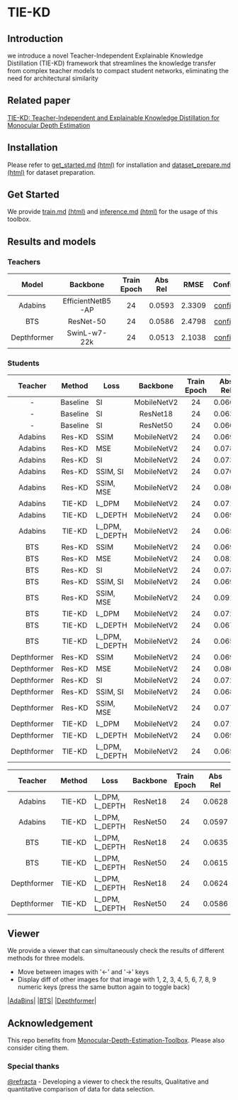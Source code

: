 # TIE-KD
## Introduction
we introduce a novel Teacher-Independent Explainable Knowledge Distillation (TIE-KD) framework that streamlines the knowledge transfer from complex teacher models to compact student networks, eliminating the need for architectural similarity

## Related paper
[TIE-KD: Teacher-Independent and Explainable Knowledge Distillation for Monocular Depth Estimation](https://arxiv.org/abs/2402.14340)

## Installation

Please refer to [get_started.md](docs/get_started.md#installation) [(html)](docs/get_started.html) for installation and [dataset_prepare.md](docs/dataset_prepare.md#prepare-datasets) [(html)](docs/dataset_prepare.html) for dataset preparation.

## Get Started

We provide [train.md](docs/train.md) [(html)](docs/train.html) and [inference.md](docs/inference.md) [(html)](docs/inference.html) for the usage of this toolbox. 

<!-- In the future, there will be tutorials for [customizing dataset (TODO)](docs/tutorials/customize_datasets.md), [designing data pipeline (TODO)](docs/tutorials/data_pipeline.md), [customizing modules (TODO)](docs/tutorials/customize_models.md), and [customizing runtime (TODO)](docs/tutorials/customize_runtime.md). We also provide [training tricks (TODO)](docs/tutorials/training_tricks.md). -->

## Results and models

### Teachers

| Model | Backbone | Train Epoch | Abs Rel | RMSE | Config | Download |
| :------: | :--------: | :----: | :--------------: | :------: | :------: | :--------: |
| Adabins  |  EfficientNetB5-AP  |  24   | 0.0593 | 2.3309 |  [config](configs/teachers/adabins_efnetb5ap_kitti_24e.py) |  [model](https://drive.google.com/file/d/17srI3mFoYLdnN1As4a2fRGrHA0UHuujX/view?usp=sharing)
| BTS  |  ResNet-50  |  24   | 0.0586 | 2.4798 |  [config](configs/teachers/bts_r50_kitti_24e_b4.py) | [model](https://drive.google.com/file/d/1VBSYwoyquYAR3sP6sg0qyhaZhC0BKj2v/view?usp=sharing)
| Depthformer | SwinL-w7-22k   |  24   | 0.0513 | 2.1038 |  [config](configs/teachers/depthformer_swinl_22k_w7_kitti.py) | [model](https://drive.google.com/file/d/1wFcF8G8x3WwDj9owJ5G47NrUIg--BTKJ/view?usp=sharing)

### Students

| Teacher | Method | Loss | Backbone | Train Epoch | Abs Rel | RMSE | Config | Download |
| :------: | :------: | ------ | :--------: | :----: | :--------------: | :------: |  :------: | :--------: |
| - | Baseline | SI | MobileNetV2   |  24   | 0.0663 | 2.5625 |  [config](configs/students/baseline_mobile2.py) | [model](https://drive.google.com/file/d/1vrFupMPmwhFcMYOfcDrpZgnwoRPTzfVD/view?usp=sharing)
| - | Baseline | SI | ResNet18   |  24   | 0.0634 | 2.5311 |  [config](configs/students/baseline_resnet18.py) | [model](https://drive.google.com/file/d/1i01BTingD2QnheZabCBkvVO04Nd-wEkY/view?usp=sharing)
| - | Baseline | SI | ResNet50   |  24   | 0.0605 | 2.4159 |  [config](configs/students/baseline_resnet50.py) | [model](https://drive.google.com/file/d/1JejvH_wBhga_cjjYPqlru3JkiWvi2pAO/view?usp=sharing)
| Adabins | Res-KD | SSIM | MobileNetV2   |  24   | 0.0697 | 2.5639 |  [config](configs/students/res-kd_mobile_SSIM_adabins.py) | [model](https://drive.google.com/file/d/1xKYXVLn5aKmnpr550WERGEAnvhWwPoUu/view?usp=sharing)
| Adabins | Res-KD | MSE | MobileNetV2   |  24   | 0.0786 | 2.6964 |  [config](configs/students/res-kd_mobile_mse_adabins.py) | [model](https://drive.google.com/file/d/1nrK4gl7pcGtFLPn_UUnU9yKKLvEbj7Ve/view?usp=sharing)
| Adabins | Res-KD | SI | MobileNetV2   |  24   | 0.0739 | 2.7371 |  [config](configs/students/res-kd_mobile_SI_adabins.py) | [model](https://drive.google.com/file/d/1imQLKJ75pQt5OCYrue5vNmpL5jO5gCvA/view?usp=sharing)
| Adabins | Res-KD | SSIM, SI | MobileNetV2   |  24   | 0.0701 | 2.5833 |  [config](configs/students/res-kd_mobile_SSIM_SI_adabins.py) | [model](https://drive.google.com/file/d/1xbPF8KfrD8JXpuZcFI8sgF0_9HZbahOn/view?usp=sharing)
| Adabins | Res-KD | SSIM, MSE | MobileNetV2   |  24   | 0.0808 | 2.6943 |  [config](configs/students/res-kd_mobile_SSIM_mse_adabins.py) | [model](https://drive.google.com/file/d/10IL5Ak219kEiCs-yczBUj6ujB7S3Uwft/view?usp=sharing)
| Adabins | TIE-KD | L_DPM | MobileNetV2   |  24   | 0.0718 | 2.5433 |  [config](configs/students/ours_mobile_kl_only_adabins.py) | [model](https://drive.google.com/file/d/16b6Vv08U75fY5T7frZ_54161i6_2QAlL/view?usp=sharing)
| Adabins | TIE-KD | L_DEPTH | MobileNetV2   |  24   | 0.0696 | 2.4646 |  [config](configs/students/ours_mobile_SSIM_only_adabins.py) | [model](https://drive.google.com/file/d/1GLwdhgm-cIF0KBdFEINVoRd8EMun7kY5/view?usp=sharing)
| Adabins | TIE-KD | L_DPM, L_DEPTH | MobileNetV2   |  24   | 0.0654 | 2.4315 |  [config](configs/students/ours_mobile2_adabins.py) | [model](https://drive.google.com/file/d/1wdcVqNNFtyI3vviioQABH-v2NZeLSoCM/view?usp=sharing)
| BTS | Res-KD | SSIM | MobileNetV2   |  24   | 0.0697 | 2.6357 |  [config](configs/students/res-kd_mobile_SSIM_bts.py) | [model](https://drive.google.com/file/d/1rbTppeku1q_AQRyNVdzxV1L2rDDFbrAl/view?usp=sharing)
| BTS | Res-KD | MSE | MobileNetV2   |  24   | 0.0820 | 2.7440 |  [config](configs/students/res-kd_mobile_mse_bts.py) | [model](https://drive.google.com/file/d/1Ax8VlR0durSeYMiSg5Wy_Ce8aymr9MsW/view?usp=sharing)
| BTS | Res-KD | SI | MobileNetV2   |  24   | 0.0782 | 2.8106 |  [config](configs/students/res-kd_mobile_SI_bts.py) | [model](https://drive.google.com/file/d/1BsMaoJiUu5TXlur9sJp09OVo20kpvUYX/view?usp=sharing)
| BTS | Res-KD | SSIM, SI | MobileNetV2   |  24   | 0.0690 | 2.6168 |  [config](configs/students/res-kd_mobile_SSIM_SI_bts.py) | [model](https://drive.google.com/file/d/17CmKkXgrrDul2OIF70Py6svIpNLm354f/view?usp=sharing)
| BTS | Res-KD | SSIM, MSE | MobileNetV2   |  24   | 0.0914 | 2.7983 |  [config](configs/students/res-kd_mobile_SSIM_mse_bts.py) | [model](https://drive.google.com/file/d/1HdtqNRCxXDgpAQO5vt6m7sQ_c9henLOk/view?usp=sharing)
| BTS | TIE-KD | L_DPM | MobileNetV2   |  24   | 0.0722 | 2.6459 |  [config](configs/students/ours_mobile_kl_only_bts.py) | [model](https://drive.google.com/file/d/1T-ltkIKTtcsINJdSBpXE9k1PbaElWFQ5/view?usp=sharing)
| BTS | TIE-KD | L_DEPTH | MobileNetV2   |  24   | 0.0679 | 2.5694 |  [config](configs/students/ours_mobile_SSIM_only_bts.py) | [model](https://drive.google.com/file/d/1TTiqdK5GcTBOvBmCdOwid50VfmcRFWi2/view?usp=sharing)
| BTS | TIE-KD | L_DPM, L_DEPTH | MobileNetV2   |  24   | 0.0656 | 2.4984 |  [config](configs/students/ours_mobile2_bts.py) | [model](https://drive.google.com/file/d/1Kd0chJIpPCdDLK_3UX1thNU24ggPL3B2/view?usp=sharing)
| Depthformer | Res-KD | SSIM | MobileNetV2   |  24   | 0.0692 | 2.5009 |  [config](configs/students/res-kd_mobile_SSIM_depthformer.py) | [model](https://drive.google.com/file/d/10pOSw6QH3047_SRzwgBVundoLq7Y_f69/view?usp=sharing)
| Depthformer | Res-KD | MSE | MobileNetV2   |  24   | 0.0805 | 2.6029 |  [config](configs/students/res-kd_mobile_mse_depthformer.py) | [model](https://drive.google.com/file/d/1_1lxxFeXSVKovIDOjmWU3vs_TFdQzfsZ/view?usp=sharing)
| Depthformer | Res-KD | SI | MobileNetV2   |  24   | 0.0724 | 2.6717 |  [config](configs/students/res-kd_mobile_SI_depthformer.py) | [model](https://drive.google.com/file/d/1PNm4djPKZGRXERDx01aU2UzTikez_lcZ/view?usp=sharing)
| Depthformer | Res-KD | SSIM, SI | MobileNetV2   |  24   | 0.0682 | 2.5709 |  [config](configs/students/res-kd_mobile_SSIM_SI_depthformer.py) | [model](https://drive.google.com/file/d/1HV8Wf8cpeSIN_HW9iSVcx92sMmSsYyIN/view?usp=sharing)
| Depthformer | Res-KD | SSIM, MSE | MobileNetV2   |  24   | 0.0770 | 2.6391 |  [config](configs/students/res-kd_mobile_SSIM_mse_depthformer.py) | [model](https://drive.google.com/file/d/1NBW_YZUBRk3SzoLJe6K_5N2pxa2nEqHN/view?usp=sharing)
| Depthformer | TIE-KD | L_DPM | MobileNetV2   |  24   | 0.0713 | 2.5241 |  [config](configs/students/ours_mobile_kl_only_depthformer.py) | [model](https://drive.google.com/file/d/1CbKjtETaI_eoYeGyZ8y1_b8QsRg1DO0i/view?usp=sharing)
| Depthformer | TIE-KD | L_DEPTH | MobileNetV2   |  24   | 0.0698 | 2.4805 |  [config](configs/students/ours_mobile_SSIM_only_depthformer.py) | [model](https://drive.google.com/file/d/1fAqLjzOCwpOErshyRyUzF-IEamPJKGEe/view?usp=sharing)
| Depthformer | TIE-KD | L_DPM, L_DEPTH | MobileNetV2   |  24   | 0.0657 | 2.4402 |  [config](configs/students/ours_mobile2_depthformer.py) | [model](https://drive.google.com/file/d/1V_oaOn1Gbs76_nR1hKMwMpYX0NqI-Jzu/view?usp=sharing)

| Teacher | Method | Loss | Backbone | Train Epoch | Abs Rel | RMSE | Config | Download |
| :------: | :------: | ------ | :--------: | :----: | :--------------: | :------: |  :------: | :--------: |
| Adabins | TIE-KD | L_DPM, L_DEPTH | ResNet18   |  24   | 0.0628 | 2.4029 |  [config](configs/students/ours_r18_adabins.py) | [model](https://drive.google.com/file/d/1Y6szcbqMRI6CQbJ94jUWuYBMBTUrjPC5/view?usp=sharing)
| Adabins | TIE-KD | L_DPM, L_DEPTH | ResNet50   |  24   | 0.0597 | 2.3060 |  [config](configs/students/ours_r50_adabins.py) | [model](https://drive.google.com/file/d/1YOCyEJ-9UmSVbUbaTHcoNFL-CrEIy2Xg/view?usp=sharing)
| BTS | TIE-KD | L_DPM, L_DEPTH | ResNet18   |  24   | 0.0635 | 2.4527 |  [config](configs/students/ours_r18_bts.py) | [model](https://drive.google.com/file/d/1YGmK6TuU_n4Lr2cGGgFxX7LEY9UkY6Oz/view?usp=sharing)
| BTS | TIE-KD | L_DPM, L_DEPTH | ResNet50   |  24   | 0.0615 | 2.4019 |  [config](configs/students/ours_r50_bts.py) | [model](https://drive.google.com/file/d/1OIeUE2oijsDy_-ogMazgcxf8lX41k25M/view?usp=sharing)
| Depthformer | TIE-KD | L_DPM, L_DEPTH | ResNet18   |  24   | 0.0624 | 2.3963 |  [config](configs/students/ours_r18_depthformer.py) | [model](https://drive.google.com/file/d/10cARevwL0h3Way9FdJTr7WkPzvopdGVX/view?usp=sharing)
| Depthformer | TIE-KD | L_DPM, L_DEPTH | ResNet50   |  24   | 0.0586 | 2.2821 |  [config](configs/students/ours_r50_depthformer.py) | [model](https://drive.google.com/file/d/1ENzaTxa1ieOy5t6-MMDmVaYbGGEgzApY/view?usp=sharing)

## Viewer
We provide a viewer that can simultaneously check the results of different methods for three models.
- Move between images with '←' and '→' keys
- Display diff of other images for that image with 1, 2, 3, 4, 5, 6, 7, 8, 9 numeric keys (press the same button again to toggle back)

|[AdaBins](https://hpc-lab-koreatech.github.io/TIE-KD/viewer/?configPath=%2Fconfigs%2FAdaBins.json&pageZoom=0.6&preloadSize=8)|
|[BTS](https://hpc-lab-koreatech.github.io/TIE-KD/viewer/?configPath=%2Fconfigs%2FBTS.json&pageZoom=0.6&preloadSize=8)|
|[Depthformer](https://hpc-lab-koreatech.github.io/TIE-KD/viewer/?configPath=%2Fconfigs%2FDepthFormer.json&pageZoom=0.6&preloadSize=8)|

## Acknowledgement
This repo benefits from [Monocular-Depth-Estimation-Toolbox](https://github.com/zhyever/Monocular-Depth-Estimation-Toolbox/). Please also consider citing them.

### Special thanks
[@refracta](https://github.com/refracta) - Developing a viewer to check the results, Qualitative and quantitative comparison of data for data selection.
